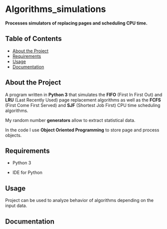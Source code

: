 # Algorithms_simulations
**Processes simulators of replacing pages and scheduling CPU time.**
## Table of Contents

- [About the Project](#about-the-project)
- [Requirements](#requirements)
- [Usage](#usage)
- [Documentation](#documentation)

## About the Project

A program written in **Python 3** that simulates the **FIFO** (First In First Out) and **LRU** (Last Recently Used) page replacement algorithms as well as the **FCFS** (First Come First Served) and **SJF** (Shortest Job First) CPU time scheduling algorithms.

My random number **generators** allow to extract statistical data.

In the code I use **Object Oriented Programming** to store page and process objects.

## Requirements

- Python 3

- IDE for Python

## Usage

Project can be used to analyze behavior of algorithms depending on the input data.

## Documentation






